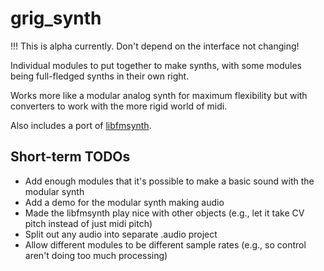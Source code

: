 # grig_synth

!!! This is alpha currently. Don't depend on the interface not changing!

Individual modules to put together to make synths, with some modules being full-fledged synths in their own right.

Works more like a modular analog synth for maximum flexibility but with converters to work with the more rigid world of midi.

Also includes a port of [libfmsynth](https://github.com/Themaister/libfmsynth/blob/master/src/fmsynth.c).

## Short-term TODOs

* Add enough modules that it's possible to make a basic sound with the modular synth
* Add a demo for the modular synth making audio
* Made the libfmsynth play nice with other objects (e.g., let it take CV pitch instead of just midi pitch)
* Split out any audio into separate .audio project
* Allow different modules to be different sample rates (e.g., so control aren't doing too much processing)